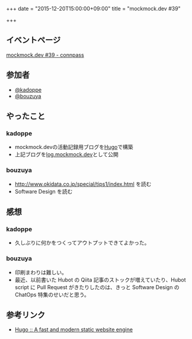 +++
date = "2015-12-20T15:00:00+09:00"
title = "mockmock.dev #39"

+++

## イベントページ
[mockmock.dev #39 - connpass](http://mockmock.connpass.com/event/24197/)

## 参加者

* [@kadoppe](https://twitter.com/kadoppe)
* [@bouzuya](https://twitter.com/bouzuya)

## やったこと

### kadoppe

* mockmock.devの活動記録用ブログを[Hugo](https://gohugo.io/)で構築
* 上記ブログを[log.mockmock.dev](http://mockmock.github.io/)として公開

### bouzuya

* http://www.okidata.co.jp/special/tips1/index.html を読む
* Software Design を読む

## 感想

### kadoppe

* 久しぶりに何かをつくってアウトプットできてよかった。

### bouzuya

- 印刷まわりは難しい。
- 最近、以前書いた Hubot の Qiita 記事のストックが増えていたり、Hubot script に Pull Request がきたりしたのは、きっと Software Design の ChatOps 特集のせいだと思う。

## 参考リンク
* [Hugo :: A fast and modern static website engine](https://gohugo.io/)
